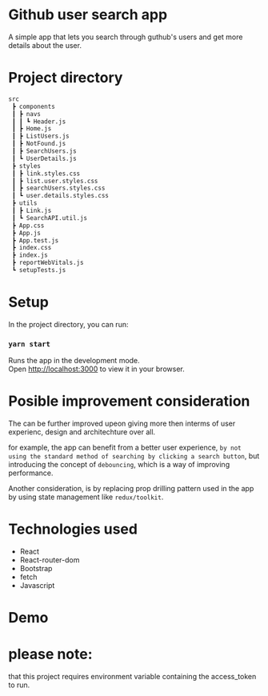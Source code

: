 # Github user search app 

A simple app that lets you search through guthub's users and get more details about the user.

# Project directory
```bash
src
 ┣ components
 ┃ ┣ navs
 ┃ ┃ ┗ Header.js
 ┃ ┣ Home.js
 ┃ ┣ ListUsers.js
 ┃ ┣ NotFound.js
 ┃ ┣ SearchUsers.js
 ┃ ┗ UserDetails.js
 ┣ styles
 ┃ ┣ link.styles.css
 ┃ ┣ list.user.styles.css
 ┃ ┣ searchUsers.styles.css
 ┃ ┗ user.details.styles.css
 ┣ utils
 ┃ ┣ Link.js
 ┃ ┗ SearchAPI.util.js
 ┣ App.css
 ┣ App.js
 ┣ App.test.js
 ┣ index.css
 ┣ index.js
 ┣ reportWebVitals.js
 ┗ setupTests.js
```
# Setup

In the project directory, you can run:

### `yarn start`

Runs the app in the development mode.\
Open [http://localhost:3000](http://localhost:3000) to view it in your browser.

# Posible improvement consideration
The can be further improved upeon giving more then interms of user experienc, design and architechture over all.

for example, the app can benefit from a better user experience, `by not using the standard method of searching by clicking a search button`, but introducing the concept of `debouncing`, which is a way of improving performance.

Another consideration, is by replacing prop drilling pattern used in the app by using state management like `redux/toolkit`.

# Technologies used
* React
* React-router-dom
* Bootstrap
* fetch
* Javascript

# Demo


# please note:
 that this project requires environment variable containing the access_token to run.
